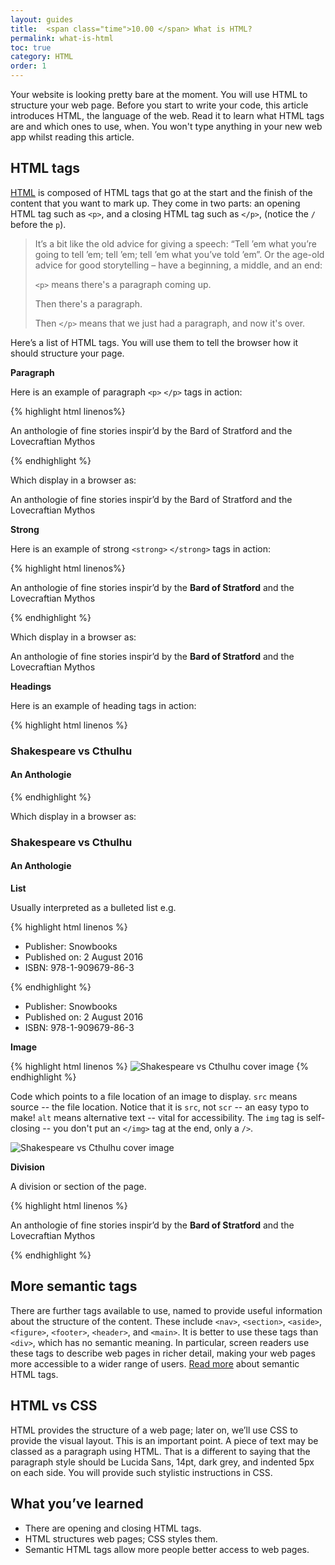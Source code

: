 ```yaml
---
layout: guides
title:  <span class="time">10.00 </span> What is HTML?
permalink: what-is-html
toc: true
category: HTML
order: 1
---
```


<p class="content__abstract">
  Your website is looking pretty bare at the moment. You will use HTML to structure your web page. Before you start to write your code, this article introduces HTML, the language of the web. Read it to learn what HTML tags are and which ones to use, when. You won't type anything in your new web app whilst reading this article.
</p>


## HTML tags
[HTML](glossary#html) is composed of HTML tags that go at the start and the finish of the content that you want to mark up. They come in two parts: an opening HTML tag such as `<p>`, and a closing HTML tag such as `</p>`, (notice the `/` before the `p`).

> It’s a bit like the old advice for giving a speech: “Tell ’em what you’re going to tell ’em; tell ’em; tell ’em what you’ve told ’em”. Or the age-old advice for good storytelling – have a beginning, a middle, and an end:
>
>`<p>` means there's a paragraph coming up.
>
>Then there's a paragraph.
>
>Then `</p>` means that we just had a paragraph, and now it's over.

Here’s a list of HTML tags. You will use them to tell the browser how it should structure your page.

**Paragraph**

Here is an example of paragraph `<p>` `</p>` tags in action:

{% highlight html linenos%}
  <p>
    An anthologie of fine stories
    inspir’d by the Bard of Stratford and the Lovecraftian Mythos
  </p>
{% endhighlight %}

Which display in a browser as:

<div class="display-box">
  <p class="display">
    An anthologie of fine stories
    inspir’d by the Bard of Stratford
    and the Lovecraftian Mythos
  </p>
</div>

**Strong**

Here is an example of strong `<strong>` `</strong>` tags in action:

{% highlight html linenos%}
  <p>
    An anthologie of fine stories
    inspir’d by the <strong>Bard of Stratford</strong>
    and the Lovecraftian Mythos
  </p>
{% endhighlight %}

Which display in a browser as:

<div class="display-box">
  <p class="display">
    An anthologie of fine stories
    inspir’d by the <strong>Bard of Stratford</strong>
    and the Lovecraftian Mythos
  </p>
</div>

**Headings**

Here is an example of heading tags in action:

{% highlight html linenos %}
  <h3>Shakespeare vs Cthulhu</h3>
  <h4>An Anthologie</h4>
{% endhighlight %}

Which display in a browser as:

<div class="display-box">
  <div class="display">
    <h3>Shakespeare vs Cthulhu</h3>
    <h4>An Anthologie</h4>
  </div>
</div>

**List**

Usually interpreted as a bulleted list e.g.

{% highlight html linenos %}
  <ul>
    <li>Publisher: Snowbooks</li>
    <li>Published on: 2 August 2016</li>
    <li>ISBN: 978-1-909679-86-3</li>
  </ul>
{% endhighlight %}

<div class="display-box">
  <div class="display">
    <ul>
      <li>Publisher: Snowbooks</li>
      <li>Published on: 2 August 2016</li>
      <li>ISBN: 978-1-909679-86-3</li>
    </ul>
  </div>
</div>

**Image**

{% highlight html linenos %}
<img src='/assets/images/cover.png' alt='Shakespeare vs Cthulhu cover image' />
{% endhighlight %}

Code which points to a file location of an image to display. `src` means source -- the file location. Notice that it is `src`, not `scr` -- an easy typo to make! `alt` means alternative text -- vital for accessibility. The `img` tag is self-closing -- you don't put an `</img>` tag at the end, only a `/>`.

<div class="display-box">
  <div class="display">
     <img src='/assets/images/cover.png' alt='Shakespeare vs Cthulhu cover image' />
  </div>
</div>


**Division**

A division or section of the page.

{% highlight html linenos %}
  <div>
    <p>
      An anthologie of fine stories inspir’d
      by the <strong>Bard of Stratford</strong> and the Lovecraftian Mythos
    </p>
  </div>
{% endhighlight %}

## More semantic tags

There are further tags available to use, named to provide useful information about the structure of the content. These include `<nav>`, `<section>`, `<aside>`, `<figure>`, `<footer>`, `<header>`, and `<main>`. It is better to use these tags than `<div>`, which has no semantic meaning. In particular, screen readers use these tags to describe web pages in richer detail, making your web pages more accessible to a wider range of users. [Read more](https://guide.freecodecamp.org/html/html5-semantic-elements/) about semantic HTML tags.


## HTML vs CSS
HTML provides the structure of a web page; later on, we’ll use CSS to provide the visual layout. This is an important point. A piece of text may be classed as a paragraph using HTML. That is a different to saying that the paragraph style should be Lucida Sans, 14pt, dark grey, and indented 5px on each side. You will provide such stylistic instructions in CSS.

## What you’ve learned

* There are opening and closing HTML tags.
* HTML structures web pages; CSS styles them.
* Semantic HTML tags allow more people better access to web pages.
